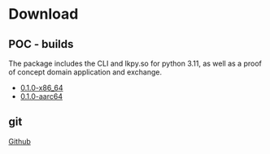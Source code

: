 
# Download

## POC - builds

The package includes the CLI and lkpy.so for python 3.11, as well as a proof of concept domain application and exchange.

- [0.1.0-x86_64](./download/linkspace-0.1.0-x86_64-unknown-linux-gnu.zip)
- [0.1.0-aarc64](./download/linkspace-0.1.0-aarch64-unknown-linux-gnu.zip)

## git
[Github](https://github.com/AntonSol919/linkspace)
